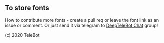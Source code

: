 ## To store fonts

How to contribute more fonts - create a pull req or leave the font link as an issue or comment.
Or just send it via telegram to [DeepTeleBot Chat](https://t.me/DeepTeleBotHelpChat) group!

(c) 2020 TeleBot
